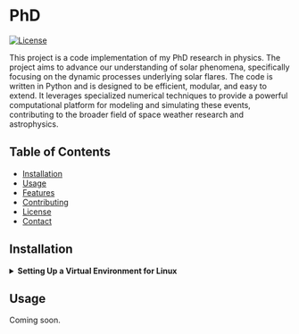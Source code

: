 # PhD

[![License](https://img.shields.io/badge/license-MIT-blue.svg)](https://opensource.org/licenses/MIT)

This project is a code implementation of my PhD research in physics. The project aims to advance our understanding of solar phenomena, specifically focusing on the dynamic processes underlying solar flares. The code is written in Python and is designed to be efficient, modular, and easy to extend. It leverages specialized numerical techniques to provide a powerful computational platform for modeling and simulating these events, contributing to the broader field of space weather research and astrophysics.

## Table of Contents

- [Installation](#installation)
- [Usage](#usage)
- [Features](#features)
- [Contributing](#contributing)
- [License](#license)
- [Contact](#contact)

## Installation

<details>
<summary><b>Setting Up a Virtual Environment for Linux</b></summary>

<br>
Follow these steps to set up a virtual environment for running the project:

1. **Create a working directory and navigate into it:**

    ```bash
    mkdir project-env && cd project-env
    ```

2. **Create a virtual environment:**

    ```bash
    python3 -m venv virtual-environment
    ```

3. **Activate the virtual environment:**

    ```bash
    source virtual-environment/bin/activate
    ```

4. **Verify that there are no packages installed running `pip list --local`:**

    ```bash
    (venv) user@your-machine:~/project-env$ pip list --local
    Package    Version
    ---------- -------
    pip        22.0.2
    setuptools 59.6.0
    ```

5. **Install the necessary packages from the `requirements.txt` file:**

    ```bash
    pip install -r requirements.txt
    ```

6. **Verify that the required packages are installed:**

    ```bash
    pip list --local
    ```

Now your virtual environment is set up and ready to run the project. Enjoy coding!

Note: Make sure to replace `project-env` and `virtual-environment` with appropriate names for your project.

</details>

## Usage

Coming soon.
